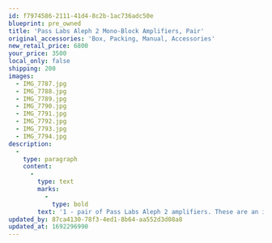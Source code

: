```yaml
---
id: f7974586-2111-41d4-8c2b-1ac736adc50e
blueprint: pre_owned
title: 'Pass Labs Aleph 2 Mono-Block Amplifiers, Pair'
original_accessories: 'Box, Packing, Manual, Accessories'
new_retail_price: 6800
your_price: 3500
local_only: false
shipping: 200
images:
  - IMG_7787.jpg
  - IMG_7788.jpg
  - IMG_7789.jpg
  - IMG_7790.jpg
  - IMG_7791.jpg
  - IMG_7792.jpg
  - IMG_7793.jpg
  - IMG_7794.jpg
description:
  -
    type: paragraph
    content:
      -
        type: text
        marks:
          -
            type: bold
        text: '1 - pair of Pass Labs Aleph 2 amplifiers. These are an iconic design from Nelson Pass and this pair is in near perfect condition with original boxes and packing. 100 watts of pure/sweet, single-ended, Class-A sound. You won''t find many examples this clean and these will easily outperform many modern amplifiers costing 3-4 times as much!'
updated_by: 87ca4130-78f3-4ed1-8b64-aa552d3d08a8
updated_at: 1692296990
---
```

